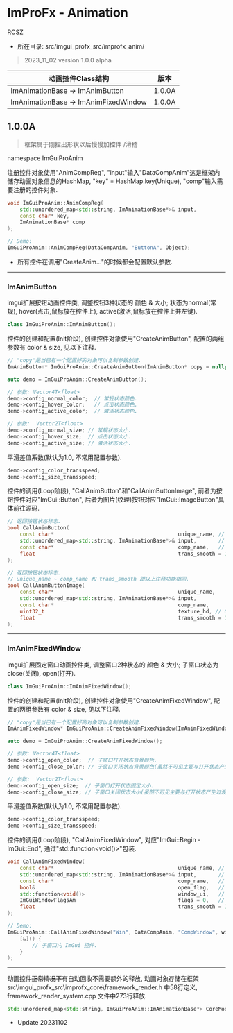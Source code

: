 # ImProFx - Animation
RCSZ

- 所在目录: src/imgui_profx_src/improfx_anim/

> 2023_11_02 version 1.0.0 alpha

|动画控件Class结构| 版本 |
|----|----|
|ImAnimationBase -> ImAnimButton | 1.0.0A |
|ImAnimationBase -> ImAnimFixedWindow | 1.0.0A |

## 1.0.0A
> 框架属于刚捏出形状以后慢慢加控件 /滑稽

namespace ImGuiProAnim

注册控件对象使用"AnimCompReg", "input"输入"DataCompAnim"这是框架内储存动画对象信息的HashMap, "key" = HashMap.key(Unique), "comp"输入需要注册的控件对象.
```cpp
void ImGuiProAnim::AnimCompReg(
    std::unordered_map<std::string, ImAnimationBase*>& input, 
    const char* key, 
    ImAnimationBase* comp
);

// Demo:
ImGuiProAnim::AnimCompReg(DataCompAnim, "ButtonA", Object);
```
- 所有控件在调用"CreateAnim..."的时候都会配置默认参数.

---

### ImAnimButton
imgui扩展按钮动画控件类, 调整按钮3种状态的 颜色 & 大小; 状态为normal(常规), hover(点击,鼠标放在控件上), active(激活,鼠标放在控件上并左键).
```cpp
class ImGuiProAnim::ImAnimButton();
```

控件的创建和配置(Init阶段), 创建控件对象使用"CreateAnimButton", 配置的两组参数有 color & size, 见以下注释.
```cpp
// "copy"是当已有一个配置好的对象可以复制参数创建.
ImAnimButton* ImGuiProAnim::CreateAnimButton(ImAnimButton* copy = nullptr);

auto demo = ImGuiProAnim::CreateAnimButton();

// 参数: Vector4T<float>
demo->config_normal_color;  // 常规状态颜色.
demo->config_hover_color;   // 点击状态颜色.
demo->config_active_color;  // 激活状态颜色.

// 参数:  Vector2T<float>
demo->config_normal_size; // 常规状态大小.
demo->config_hover_size;  // 点击状态大小.
demo->config_active_size; // 激活状态大小.
```

平滑差值系数(默认为1.0, 不常用配置参数).
```cpp
demo->config_color_transspeed;
demo->config_size_transspeed;
```

控件的调用(Loop阶段), "CallAnimButton"和"CallAnimButtonImage", 前者为按钮控件对应"ImGui::Button", 后者为图片(纹理)按钮对应"ImGui::ImageButton"具体前往源码.
```cpp
// 返回按钮状态标志.
bool CallAnimButton(
	const char*                                        unique_name, // 按钮名称(全局唯一参考ImGui).
	std::unordered_map<std::string, ImAnimationBase*>& input,       // 输入"DataCompAnim".
	const char*                                        comp_name,   // 控件的注册名称(key, 参考以上"AnimCompReg").
	float                                              trans_smooth = 1.0f // 平滑缩放参数.
);

// 返回按钮状态标志.
// unique_name ~ comp_name 和 trans_smooth 跟以上注释功能相同.
bool CallAnimButtonImage(
	const char*                                        unique_name,
	std::unordered_map<std::string, ImAnimationBase*>& input,
	const char*                                        comp_name,
	uint32_t                                           texture_hd, // OpenGL纹理句柄.
	float                                              trans_smooth = 1.0f
);
```
---

### ImAnimFixedWindow
imgui扩展固定窗口动画控件类, 调整窗口2种状态的 颜色 & 大小; 子窗口状态为close(关闭), open(打开).
```cpp
class ImGuiProAnim::ImAnimFixedWindow();
```

控件的创建和配置(Init阶段), 创建控件对象使用"CreateAnimFixedWindow", 配置的两组参数有 color & size, 见以下注释.
```cpp
// "copy"是当已有一个配置好的对象可以复制参数创建.
ImAnimFixedWindow* ImGuiProAnim::CreateAnimFixedWindow(ImAnimFixedWindow* copy = nullptr);

auto demo = ImGuiProAnim::CreateAnimFixedWindow();

// 参数: Vector4T<float>
demo->config_open_color;  // 子窗口打开状态背景颜色.
demo->config_close_color; // 子窗口关闭状态背景颜色(虽然不可见主要与打开状态产生过渡).

// 参数:  Vector2T<float>
demo->config_open_size;  // 子窗口打开状态固定大小.
demo->config_close_size; // 子窗口关闭状态大小(虽然不可见主要与打开状态产生过渡).
```

平滑差值系数(默认为1.0, 不常用配置参数).
```cpp
demo->config_color_transspeed;
demo->config_size_transspeed;
```

控件的调用(Loop阶段), "CallAnimFixedWindow", 对应"ImGui::Begin - ImGui::End", 通过"std::function<void()>"包装.
```cpp
void CallAnimFixedWindow(
	const char*                                        unique_name, // 子窗口名称(全局唯一参考ImGui).
	std::unordered_map<std::string, ImAnimationBase*>& input,       // 输入"DataCompAnim".
	const char*                                        comp_name,   // 控件的注册名称(key, 参考以上"AnimCompReg").
	bool&                                              open_flag,   // 窗口状态(参考ImGui::Begin的bool* p_open标志).
	std::function<void()>                              window_ui,   // 子窗口内控件包装.
	ImGuiWindowFlagsAm                                 flags = 0,   // 窗口标志(等与ImGui::Begin的ImGuiWindowFlags Flags).
	float                                              trans_smooth = 1.0f // 平滑缩放
);

// Demo:
ImGuiProAnim::CallAnimFixedWindow("Win", DataCompAnim, "CompWindow", window_flag,
	[&]() {
	    // 子窗口内 ImGui 控件.
	}
);
```

---

动画控件~~正常情况下~~有自动回收不需要额外的释放, 动画对象存储在框架 src\imgui_profx_src\improfx_core\framework_render.h 中58行定义, framework_render_system.cpp 文件中273行释放.
```cpp
std::unordered_map<std::string, ImGuiProAnim::ImAnimationBase*> CoreModuleRender::FrameworkRender::DataCompAnim = {};
```

- Update 20231102
